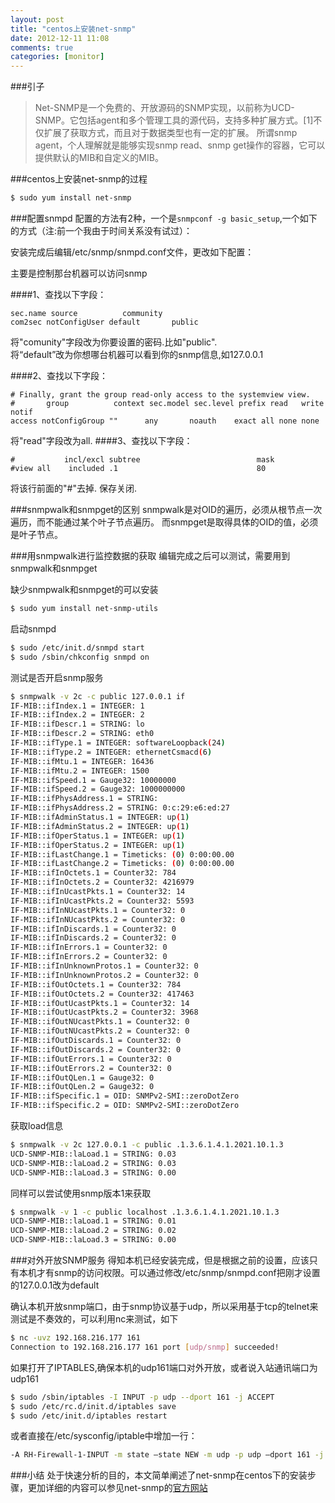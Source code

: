 ```yaml
---
layout: post
title: "centos上安装net-snmp"
date: 2012-12-11 11:08
comments: true
categories: [monitor]
---
```

###引子
> Net-SNMP是一个免费的、开放源码的SNMP实现，以前称为UCD-SNMP。它包括agent和多个管理工具的源代码，支持多种扩展方式。[1]不仅扩展了获取方式，而且对于数据类型也有一定的扩展。
所谓snmp agent，个人理解就是能够实现snmp read、snmp get操作的容器，它可以提供默认的MIB和自定义的MIB。

###centos上安装net-snmp的过程
```sh
$ sudo yum install net-snmp
```



###配置snmpd
配置的方法有2种，一个是` snmpconf -g basic_setup `,一个如下的方式（注:前一个我由于时间关系没有试过）：

安装完成后编辑/etc/snmp/snmpd.conf文件，更改如下配置：

主要是控制那台机器可以访问snmp

####1、查找以下字段：
```
sec.name source          community
com2sec notConfigUser default       public
```
将"comunity"字段改为你要设置的密码.比如"public".                                            
将“default”改为你想哪台机器可以看到你的snmp信息,如127.0.0.1

####2、查找以下字段：
```
# Finally, grant the group read-only access to the systemview view.
#       group          context sec.model sec.level prefix read   write notif
access notConfigGroup ""      any       noauth    exact all none none
```
将"read"字段改为all.
####3、查找以下字段：
```
#           incl/excl subtree                          mask
#view all    included .1                               80
```
将该行前面的"#"去掉.
保存关闭.

###snmpwalk和snmpget的区别
snmpwalk是对OID的遍历，必须从根节点一次遍历，而不能通过某个叶子节点遍历。
而snmpget是取得具体的OID的值，必须是叶子节点。

###用snmpwalk进行监控数据的获取
编辑完成之后可以测试，需要用到snmpwalk和snmpget

缺少snmpwalk和snmpget的可以安装
```sh
$ sudo yum install net-snmp-utils
```

启动snmpd
```sh
$ sudo /etc/init.d/snmpd start
$ sudo /sbin/chkconfig snmpd on
```

测试是否开启snmp服务
```sh
$ snmpwalk -v 2c -c public 127.0.0.1 if
IF-MIB::ifIndex.1 = INTEGER: 1
IF-MIB::ifIndex.2 = INTEGER: 2
IF-MIB::ifDescr.1 = STRING: lo
IF-MIB::ifDescr.2 = STRING: eth0
IF-MIB::ifType.1 = INTEGER: softwareLoopback(24)
IF-MIB::ifType.2 = INTEGER: ethernetCsmacd(6)
IF-MIB::ifMtu.1 = INTEGER: 16436
IF-MIB::ifMtu.2 = INTEGER: 1500
IF-MIB::ifSpeed.1 = Gauge32: 10000000
IF-MIB::ifSpeed.2 = Gauge32: 1000000000
IF-MIB::ifPhysAddress.1 = STRING:
IF-MIB::ifPhysAddress.2 = STRING: 0:c:29:e6:ed:27
IF-MIB::ifAdminStatus.1 = INTEGER: up(1)
IF-MIB::ifAdminStatus.2 = INTEGER: up(1)
IF-MIB::ifOperStatus.1 = INTEGER: up(1)
IF-MIB::ifOperStatus.2 = INTEGER: up(1)
IF-MIB::ifLastChange.1 = Timeticks: (0) 0:00:00.00
IF-MIB::ifLastChange.2 = Timeticks: (0) 0:00:00.00
IF-MIB::ifInOctets.1 = Counter32: 784
IF-MIB::ifInOctets.2 = Counter32: 4216979
IF-MIB::ifInUcastPkts.1 = Counter32: 14
IF-MIB::ifInUcastPkts.2 = Counter32: 5593
IF-MIB::ifInNUcastPkts.1 = Counter32: 0
IF-MIB::ifInNUcastPkts.2 = Counter32: 0
IF-MIB::ifInDiscards.1 = Counter32: 0
IF-MIB::ifInDiscards.2 = Counter32: 0
IF-MIB::ifInErrors.1 = Counter32: 0
IF-MIB::ifInErrors.2 = Counter32: 0
IF-MIB::ifInUnknownProtos.1 = Counter32: 0
IF-MIB::ifInUnknownProtos.2 = Counter32: 0
IF-MIB::ifOutOctets.1 = Counter32: 784
IF-MIB::ifOutOctets.2 = Counter32: 417463
IF-MIB::ifOutUcastPkts.1 = Counter32: 14
IF-MIB::ifOutUcastPkts.2 = Counter32: 3968
IF-MIB::ifOutNUcastPkts.1 = Counter32: 0
IF-MIB::ifOutNUcastPkts.2 = Counter32: 0
IF-MIB::ifOutDiscards.1 = Counter32: 0
IF-MIB::ifOutDiscards.2 = Counter32: 0
IF-MIB::ifOutErrors.1 = Counter32: 0
IF-MIB::ifOutErrors.2 = Counter32: 0
IF-MIB::ifOutQLen.1 = Gauge32: 0
IF-MIB::ifOutQLen.2 = Gauge32: 0
IF-MIB::ifSpecific.1 = OID: SNMPv2-SMI::zeroDotZero
IF-MIB::ifSpecific.2 = OID: SNMPv2-SMI::zeroDotZero
```

获取load信息
```sh
$ snmpwalk -v 2c 127.0.0.1 -c public .1.3.6.1.4.1.2021.10.1.3
UCD-SNMP-MIB::laLoad.1 = STRING: 0.03
UCD-SNMP-MIB::laLoad.2 = STRING: 0.03
UCD-SNMP-MIB::laLoad.3 = STRING: 0.00
```
同样可以尝试使用snmp版本1来获取
```sh
$ snmpwalk -v 1 -c public localhost .1.3.6.1.4.1.2021.10.1.3
UCD-SNMP-MIB::laLoad.1 = STRING: 0.01
UCD-SNMP-MIB::laLoad.2 = STRING: 0.02
UCD-SNMP-MIB::laLoad.3 = STRING: 0.00
```


###对外开放SNMP服务
得知本机已经安装完成，但是根据之前的设置，应该只有本机才有snmp的访问权限。可以通过修改/etc/snmp/snmpd.conf把刚才设置的127.0.0.1改为default


确认本机开放snmp端口，由于snmp协议基于udp，所以采用基于tcp的telnet来测试是不奏效的，可以利用nc来测试，如下
```sh
$ nc -uvz 192.168.216.177 161
Connection to 192.168.216.177 161 port [udp/snmp] succeeded!
```

如果打开了IPTABLES,确保本机的udp161端口对外开放，或者说入站通讯端口为udp161
```sh
$ sudo /sbin/iptables -I INPUT -p udp --dport 161 -j ACCEPT
$ sudo /etc/rc.d/init.d/iptables save
$ sudo /etc/init.d/iptables restart
```
或者直接在/etc/sysconfig/iptable中增加一行：
```sh
-A RH-Firewall-1-INPUT -m state –state NEW -m udp -p udp –dport 161 -j ACCEPT
```

###小结
处于快速分析的目的，本文简单阐述了net-snmp在centos下的安装步骤，更加详细的内容可以参见net-snmp的[官方网站](http://www.net-snmp.org/)

